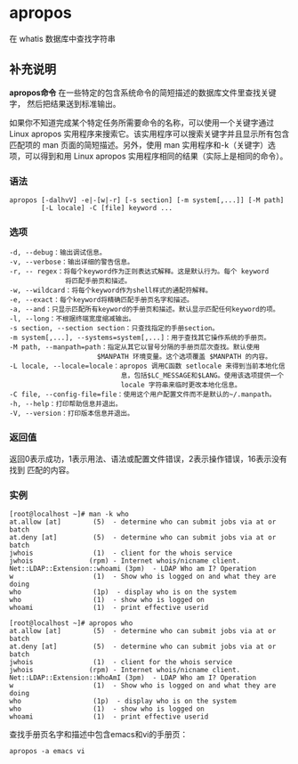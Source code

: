 apropos
===

在 whatis 数据库中查找字符串

## 补充说明

**apropos命令** 在一些特定的包含系统命令的简短描述的数据库文件里查找关键字，
然后把结果送到标准输出。 

如果你不知道完成某个特定任务所需要命令的名称，可以使用一个关键字通过 Linux 
apropos 实用程序来搜索它。该实用程序可以搜索关键字并且显示所有包含匹配项的
man 页面的简短描述。另外，使用 man 实用程序和-k（关键字）选项，可以得到和用
Linux apropos 实用程序相同的结果（实际上是相同的命令）。

### 语法  

```shell
apropos [-dalhvV] -e|-[w|-r] [-s section] [-m system[,...]] [-M path] 
        [-L locale] -C [file] keyword ...
```

### 选项  

```shell
-d, --debug：输出调试信息。
-v, --verbose：输出详细的警告信息。
-r, -- regex：将每个keyword作为正则表达式解释。这是默认行为。每个 keyword
              将匹配手册页和描述。
-w, --wildcard：将每个keyword作为shell样式的通配符解释。
-e, --exact：每个keyword将精确匹配手册页名字和描述。
-a, --and：只显示匹配所有keyword的手册页和描述。默认显示匹配任何keyword的项。
-l, --long：不根据终端宽度缩减输出。
-s section, --section section：只查找指定的手册section。
-m system[,...], --systems=system[,...]：用于查找其它操作系统的手册页。
-M path, --manpath=path：指定从其它以冒号分隔的手册页层次查找。默认使用
                      $MANPATH 环境变量。这个选项覆盖 $MANPATH 的内容。
-L locale, --locale=locale：apropos 调用C函数 setlocale 来得到当前本地化信
                            息，包括$LC_MESSAGE和$LANG。使用该选项提供一个
                            locale 字符串来临时更改本地化信息。
-C file, --config-file=file：使用这个用户配置文件而不是默认的~/.manpath。
-h, --help：打印帮助信息并退出。
-V, --version：打印版本信息并退出。
```

### 返回值  

返回0表示成功，1表示用法、语法或配置文件错误，2表示操作错误，16表示没有找到
匹配的内容。

### 实例  

```shell
[root@localhost ~]# man -k who
at.allow [at]        (5)  - determine who can submit jobs via at or batch
at.deny [at]         (5)  - determine who can submit jobs via at or batch
jwhois               (1)  - client for the whois service
jwhois              (rpm) - Internet whois/nicname client.
Net::LDAP::Extension::whoami (3pm)  - LDAP Who am I? Operation
w                    (1)  - Show who is logged on and what they are doing
who                  (1p)  - display who is on the system
who                  (1)  - show who is logged on
whoami               (1)  - print effective userid

[root@localhost ~]# apropos who
at.allow [at]        (5)  - determine who can submit jobs via at or batch
at.deny [at]         (5)  - determine who can submit jobs via at or batch
jwhois               (1)  - client for the whois service
jwhois              (rpm) - Internet whois/nicname client.
Net::LDAP::Extension::WhoAmI (3pm)  - LDAP Who am I? Operation
w                    (1)  - Show who is logged on and what they are doing
who                  (1p)  - display who is on the system
who                  (1)  - show who is logged on
whoami               (1)  - print effective userid
```

查找手册页名字和描述中包含emacs和vi的手册页：

```shell
apropos -a emacs vi
```


<!-- Linux命令行搜索引擎：https://jaywcjlove.github.io/linux-command/ -->
